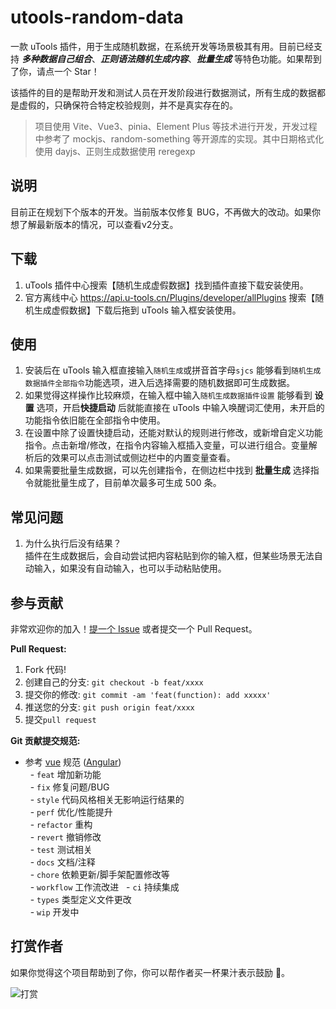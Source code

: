 # utools-random-data

一款 uTools 插件，用于生成随机数据，在系统开发等场景极其有用。目前已经支持 **_多种数据自己组合_**、**_正则语法随机生成内容_**、**_批量生成_** 等特色功能。如果帮到了你，请点一个 Star！

该插件的目的是帮助开发和测试人员在开发阶段进行数据测试，所有生成的数据都是虚假的，只确保符合特定校验规则，并不是真实存在的。

> 项目使用 Vite、Vue3、pinia、Element Plus 等技术进行开发，开发过程中参考了 mockjs、random-something 等开源库的实现。其中日期格式化使用 dayjs、正则生成数据使用 reregexp

## 说明

目前正在规划下个版本的开发。当前版本仅修复 BUG，不再做大的改动。如果你想了解最新版本的情况，可以查看v2分支。

## 下载

1. uTools 插件中心搜索【随机生成虚假数据】找到插件直接下载安装使用。
1. 官方离线中心 <https://api.u-tools.cn/Plugins/developer/allPlugins> 搜索【随机生成虚假数据】下载后拖到 uTools 输入框安装使用。

## 使用

1. 安装后在 uTools 输入框直接输入`随机生成`或拼音首字母`sjcs` 能够看到`随机生成数据插件全部指令`功能选项，进入后选择需要的随机数据即可生成数据。
2. 如果觉得这样操作比较麻烦，在输入框中输入`随机生成数据插件设置` 能够看到 **设置** 选项，开启**快捷启动** 后就能直接在 uTools 中输入唤醒词汇使用，未开启的功能指令依旧能在全部指令中使用。
3. 在设置中除了设置快捷启动，还能对默认的规则进行修改，或新增自定义功能指令。点击新增/修改，在指令内容输入框插入变量，可以进行组合。变量解析后的效果可以点击测试或侧边栏中的内置变量查看。
4. 如果需要批量生成数据，可以先创建指令，在侧边栏中找到 **批量生成** 选择指令就能批量生成了，目前单次最多可生成 500 条。

## 常见问题

1. 为什么执行后没有结果？  
   插件在生成数据后，会自动尝试把内容粘贴到你的输入框，但某些场景无法自动输入，如果没有自动输入，也可以手动粘贴使用。

## 参与贡献

非常欢迎你的加入！[提一个 Issue](https://github.com/iamxiyang/utools-random-data/issues/) 或者提交一个 Pull Request。

**Pull Request:**

1. Fork 代码!
2. 创建自己的分支: `git checkout -b feat/xxxx`
3. 提交你的修改: `git commit -am 'feat(function): add xxxxx'`
4. 推送您的分支: `git push origin feat/xxxx`
5. 提交`pull request`

**Git 贡献提交规范:**

- 参考 [vue](https://github.com/vuejs/vue/blob/dev/.github/COMMIT_CONVENTION.md) 规范 ([Angular](https://github.com/conventional-changelog/conventional-changelog/tree/master/packages/conventional-changelog-angular))  
    - `feat` 增加新功能  
    - `fix` 修复问题/BUG  
    - `style` 代码风格相关无影响运行结果的  
    - `perf` 优化/性能提升  
    - `refactor` 重构  
    - `revert` 撤销修改  
    - `test` 测试相关  
    - `docs` 文档/注释  
    - `chore` 依赖更新/脚手架配置修改等  
    - `workflow` 工作流改进
    - `ci` 持续集成  
    - `types` 类型定义文件更改  
    - `wip` 开发中

## 打赏作者

如果你觉得这个项目帮助到了你，你可以帮作者买一杯果汁表示鼓励 🍹。

![打赏](https://test-1309419893.cos.ap-shanghai.myqcloud.com/%E6%89%93%E8%B5%8F.jpg)
